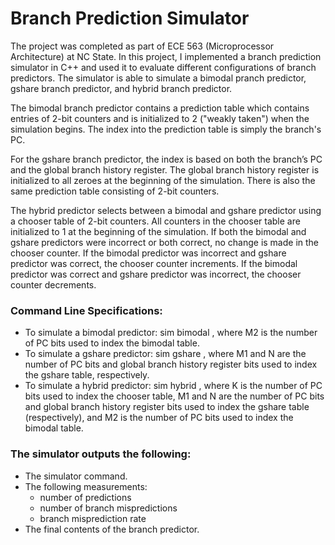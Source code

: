 # Branch Prediction Simulator

The project was completed as part of ECE 563 (Microprocessor Architecture) at NC State. In this project, I implemented a branch prediction simulator in C++ and used it to evaluate different configurations of branch predictors. The simulator is able to simulate a bimodal pranch predictor, gshare branch predictor, and hybrid branch predictor. 

The bimodal branch predictor contains a prediction table which contains entries of 2-bit counters and is initialized to 2 ("weakly taken") when the simulation begins. The index into the prediction table is simply the branch's PC. 

For the gshare branch predictor, the index is based on both the branch’s PC and the global branch history register. The global branch history register is initialized to all zeroes at the beginning of the simulation. There is also the same prediction table consisting of 2-bit counters. 

The hybrid predictor selects between a bimodal and gshare predictor using a chooser table of 2-bit counters. All counters in the chooser table are initialized to 1 at the beginning of the simulation. If both the bimodal and gshare predictors were incorrect or both correct, no change is made in the chooser counter. If the bimodal predictor was incorrect and gshare predictor was correct, the chooser counter increments. If the bimodal predictor was correct and gshare predictor was incorrect, the chooser counter decrements.

### Command Line Specifications:
* To simulate a bimodal predictor: sim bimodal <M2> <tracefile>, where M2 is the number of PC bits used to index the bimodal table.
* To simulate a gshare predictor: sim gshare <M1> <N> <tracefile>, where M1 and N are the number of PC bits and global branch history register bits used to index the gshare table, respectively.
* To simulate a hybrid predictor: sim hybrid <K> <M1> <N> <M2> <tracefile>, where K is the number of PC bits used to index the chooser table, M1 and N are the number of PC bits and global branch history register bits used to index the gshare table (respectively), and M2 is the number of PC bits used to index the bimodal table.

### The simulator outputs the following:
* The simulator command.
* The following measurements:
  * number of predictions
  * number of branch mispredictions
  * branch misprediction rate
 * The final contents of the branch predictor.
